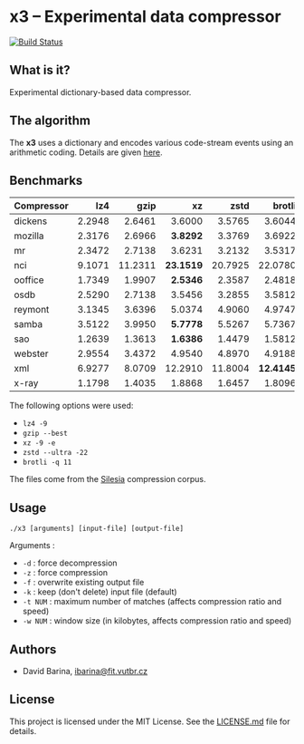 x3 &ndash; Experimental data compressor
=======================================

[![Build Status](https://travis-ci.org/xbarin02/x3-compressor.svg?branch=master)](https://travis-ci.org/xbarin02/x3-compressor)

What is it?
-----------

Experimental dictionary-based data compressor.

The algorithm
-------------

The **x3** uses a dictionary and encodes various code-stream events using an arithmetic coding.
Details are given [here](ALGORITHM.md).

Benchmarks
----------

| Compressor |       lz4  |      gzip  |        xz  |      zstd  |    brotli  |        x3  |
| ---------- | ---------: | ---------: | ---------: | ---------: | ---------: | ---------: |
|    dickens |   2.2948   |   2.6461   |   3.6000   |   3.5765   |   3.6044   | **3.7168** |
|    mozilla |   2.3176   |   2.6966   | **3.8292** |   3.3769   |   3.6922   |   2.7432   |
|         mr |   2.3472   |   2.7138   |   3.6231   |   3.2132   |   3.5317   | **4.0364** |
|        nci |   9.1071   |  11.2311   |**23.1519** |  20.7925   |  22.0780   |  19.1103   |
|    ooffice |   1.7349   |   1.9907   | **2.5346** |   2.3587   |   2.4818   |   2.0668   |
|       osdb |   2.5290   |   2.7138   |   3.5456   |   3.2855   |   3.5812   | **3.6151** |
|    reymont |   3.1345   |   3.6396   |   5.0374   |   4.9060   |   4.9747   | **5.1010** |
|      samba |   3.5122   |   3.9950   | **5.7778** |   5.5267   |   5.7367   |   4.1871   |
|        sao |   1.2639   |   1.3613   | **1.6386** |   1.4479   |   1.5812   |   1.5042   |
|    webster |   2.9554   |   3.4372   |   4.9540   |   4.8970   |   4.9188   | **4.9685** |
|        xml |   6.9277   |   8.0709   |  12.2910   |  11.8004   |**12.4145** |   9.2249   |
|      x-ray |   1.1798   |   1.4035   |   1.8868   |   1.6457   |   1.8096   | **1.9649** |

The following options were used:

- `lz4 -9`
- `gzip --best`
- `xz -9 -e`
- `zstd --ultra -22`
- `brotli -q 11`

The files come from the [Silesia](http://sun.aei.polsl.pl/~sdeor/index.php?page=silesia) compression corpus.

Usage
-----

```
./x3 [arguments] [input-file] [output-file]
```

Arguments :

- `-d`     : force decompression
- `-z`     : force compression
- `-f`     : overwrite existing output file
- `-k`     : keep (don't delete) input file (default)
- `-t NUM` : maximum number of matches (affects compression ratio and speed)
- `-w NUM` : window size (in kilobytes, affects compression ratio and speed)

Authors
-------

- David Barina, <ibarina@fit.vutbr.cz>

License
-------

This project is licensed under the MIT License.
See the [LICENSE.md](LICENSE.md) file for details.
